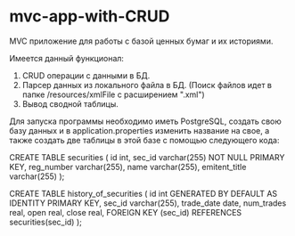 # mvc-app-with-CRUD
MVC приложение для работы с базой ценных бумаг и их историями.

Имеется данный функционал:
1) CRUD операции с данными в БД.
2) Парсер данных из локального файла в БД. (Поиск файлов идет в папке /resources/xmlFile с расширением ".xml")
3) Вывод сводной таблицы.

Для запуска программы необходимо иметь PostgreSQL, создать свою базу данных и в application.properties изменить название на свое, а также создать две таблицы в этой базе с помощью следующего кода:

CREATE TABLE securities (
id int,
sec_id varchar(255) NOT NULL PRIMARY KEY,
reg_number varchar(255),
name varchar(255),
emitent_title varchar(255)
);

CREATE TABLE history_of_securities (
id int GENERATED BY DEFAULT AS IDENTITY PRIMARY KEY,
sec_id varchar(255),
trade_date date,
num_trades real,
open real,
close real,
FOREIGN KEY (sec_id) REFERENCES securities(sec_id)
);
